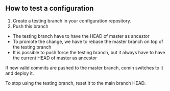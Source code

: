 ## How to test a configuration

1. Create a testing branch in your configuration repository.
2. Push this branch

- The testing branch have to have the HEAD of master as ancestor
- To promote the change, we have to rebase the master branch on top of
  the testing branch
- It is possible to push force the testing branch, but it always have
  to have the current HEAD of master as ancestor

If new valid commits are pushed to the master branch, comin switches
to it and deploy it.

To stop using the testing branch, reset it to the main branch HEAD.
